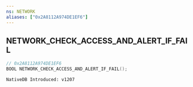 ```yaml
---
ns: NETWORK
aliases: ["0x2A8112A974DE1EF6"]
---
```

## NETWORK_CHECK_ACCESS_AND_ALERT_IF_FAIL

```c
// 0x2A8112A974DE1EF6
BOOL NETWORK_CHECK_ACCESS_AND_ALERT_IF_FAIL();
```

```
NativeDB Introduced: v1207
```

